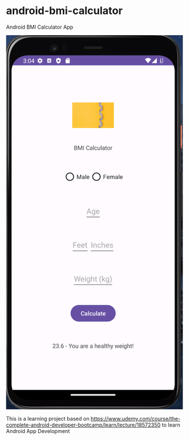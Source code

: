 # android-bmi-calculator
Android BMI Calculator App

![screenshot](https://raw.githubusercontent.com/kawgh1/android-bmi-calculator/main/Screen%20Shot%20.png)


This is a learning project based on https://www.udemy.com/course/the-complete-android-developer-bootcamp/learn/lecture/18572350 to learn Android App Development

